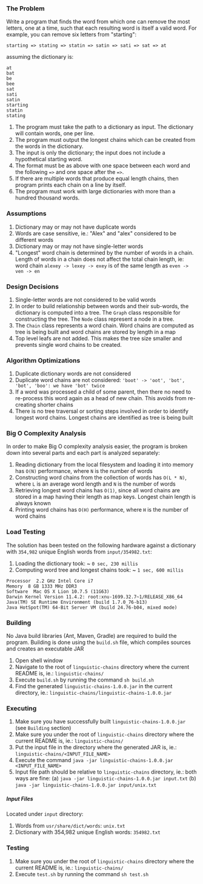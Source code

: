 ### The Problem

Write a program that finds the word from which one can remove the most letters, one at a time,
such that each resulting word is itself a valid word. For example, you can remove six letters from "starting":

`starting => stating => statin => satin => sati => sat => at`

assuming the dictionary is:

```
at
bat
be
bee
sat
sati
satin
starting
statin
stating
```

1. The program must take the path to a dictionary as input. The dictionary will contain words, one per line.
2. The program must output the longest chains which can be created from the words in the dictionary.
3. The input is only the dictionary; the input does not include a hypothetical starting word.
4. The format must be as above with one space between each word and the following `=>` and one space after the `=>`.
5. If there are multiple words that produce equal length chains, then program prints each chain on a line by itself.
6. The program must work with large dictionaries with more than a hundred thousand words.


### Assumptions
1. Dictionary may or may not have duplicate words
2. Words are case sensitive, ie.: "Alex" and "alex" considered to be different words
3. Dictionary may or may not have single-letter words
4. "Longest" word chain is determined by the number of words in a chain. Length of words in a chain does not affect the total chain length,
ie: word chain `alexey -> lexey -> exey` is of the same length as `even -> ven -> en`


### Design Decisions
1. Single-letter words are not considered to be valid words
2. In order to build relationship between words and their sub-words, the dictionary is computed into a tree. The `Graph` class responsible for constructing the tree. The `Node` class represent a node in a tree.
3. The `Chain` class represents a word chain. Word chains are computed as tree is being built and word chains are stored by length in a map
4. Top level leafs are not added. This makes the tree size smaller and prevents single word chains to be created.


### Algorithm Optimizations
1. Duplicate dictionary words are not considered
2. Duplicate word chains are not considered: `'boot' -> 'oot', 'bot', 'bot', 'boo': we have 'bot' twice`
3. If a word was processed a child of some parent, then there no need to re-process this word again as a head of new chain. This avoids from re-creating shorter chains
4. There is no tree traversal or sorting steps involved in order to identify longest word chains. Longest chains are identified as tree is being built


### Big O Complexity Analysis
In order to make Big O complexity analysis easier, the program is broken down into several parts and each part is analyzed separately:

1. Reading dictionary from the local filesystem and loading it into memory has `O(N)` performance, where `N` is the number of words
2. Constructing word chains from the collection of words has `O(L * N)`, where `L` is an average word length and `N` is the number of words
3. Retrieving longest word chains has `O(1)`, since all word chains are stored in a map having their length as map keys. Longest chain length is always known
4. Printing word chains has `O(H)` performance, where `H` is the number of word chains


### Load Testing
The solution has been tested on the following hardware against a dictionary with `354,982` unique English words from `input/354982.txt`:

1. Loading the dictionary took: ~ `0 sec, 230 millis`
2. Computing word tree and longest chains took: ~ `1 sec, 600 millis`

```
Processor  2.2 GHz Intel Core i7
Memory  8 GB 1333 MHz DDR3
Software  Mac OS X Lion 10.7.5 (11G63)
Darwin Kernel Version 11.4.2: root:xnu-1699.32.7~1/RELEASE_X86_64
Java(TM) SE Runtime Environment (build 1.7.0_76-b13)
Java HotSpot(TM) 64-Bit Server VM (build 24.76-b04, mixed mode)
```

### Building
No Java build libraries (Ant, Maven, Gradle) are required to build the program. Building is done using
the `build.sh` file, which compiles sources and creates an executable JAR

1. Open shell window
2. Navigate to the root of `linguistic-chains` directory where the current README is, ie.: `linguistic-chains/`
3. Execute `build.sh` by running the command `sh build.sh`
4. Find the generated `linguistic-chains-1.0.0.jar` in the current directory, ie.: `linguistic-chains/linguistic-chains-1.0.0.jar`


### Executing
1. Make sure you have successfully built `linguistic-chains-1.0.0.jar` (see `Building` section)
2. Make sure you under the root of `linguistic-chains` directory where the current README is, ie.: `linguistic-chains/`
3. Put the input file in the directory where the generated JAR is, ie.: `linguistic-chains/<INPUT_FILE_NAME>`
4. Execute the command `java -jar linguistic-chains-1.0.0.jar <INPUT_FILE_NAME>`
5. Input file path should be relative to `linguistic-chains` directory, ie.: both ways are fine:
(a) `java -jar linguistic-chains-1.0.0.jar input.txt`
(b) `java -jar linguistic-chains-1.0.0.jar input/unix.txt`


##### Input Files
Located under `input` directory:

1. Words from `usr/share/dict/words`: `unix.txt`
2. Dictionary with 354,982 unique English words: `354982.txt`


### Testing
1. Make sure you under the root of `linguistic-chains` directory where the current README is, ie.: `linguistic-chains/`
2. Execute `test.sh` by running the command `sh test.sh`
